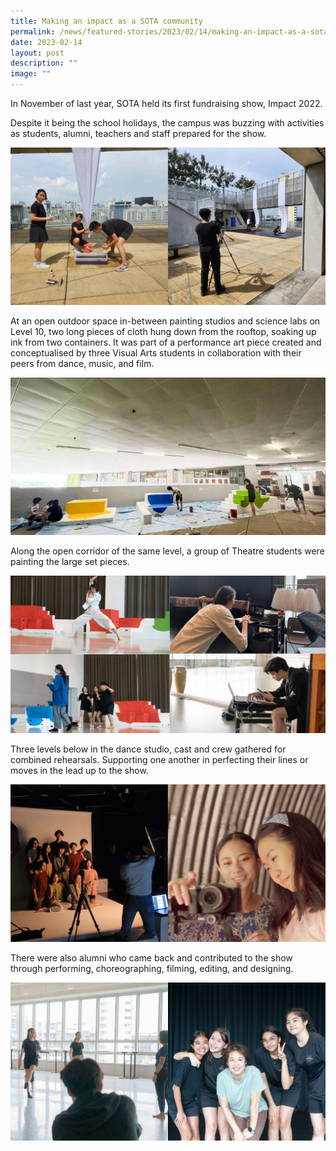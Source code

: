 ```yaml
---
title: Making an impact as a SOTA community
permalink: /news/featured-stories/2023/02/14/making-an-impact-as-a-sota-community/
date: 2023-02-14
layout: post
description: ""
image: ""
---
```

In November of last year, SOTA held its first fundraising show, Impact 2022. 

Despite it being the school holidays, the campus was buzzing with activities as students, alumni, teachers and staff prepared for the show.

![](/images/impact-2022_1.jpg)

At an open outdoor space in-between painting studios and science labs on Level 10, two long pieces of cloth hung down from the rooftop, soaking up ink from two containers. It was part of a performance art piece created and conceptualised by three Visual Arts students in collaboration with their peers from dance, music, and film.

![](/images/impact-2022_2.jpg)

Along the open corridor of the same level, a group of Theatre students were painting the large set pieces.

![](/images/impact-2022_3.jpg)

Three levels below in the dance studio, cast and crew gathered for combined rehearsals. Supporting one another in perfecting their lines or moves in the lead up to the show.

![](/images/impact-2022_4.jpg)

There were also alumni who came back and contributed to the show through performing, choreographing, filming, editing, and designing.

![](/images/impact-2022_5.jpg)